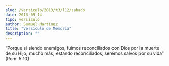 ```yaml
---
slug: /versiculo/2013/t3/l12/sabado
date: 2013-09-14
tipo: versiculo
author: Samuel Martínez
title: "Versículo de Memoria"
description: ""
---
```


“Porque si siendo enemigos, fuimos reconciliados con Dios por la muerte de su Hijo, mucho más, estando reconciliados, seremos salvos por su vida” (Rom. 5:10).
